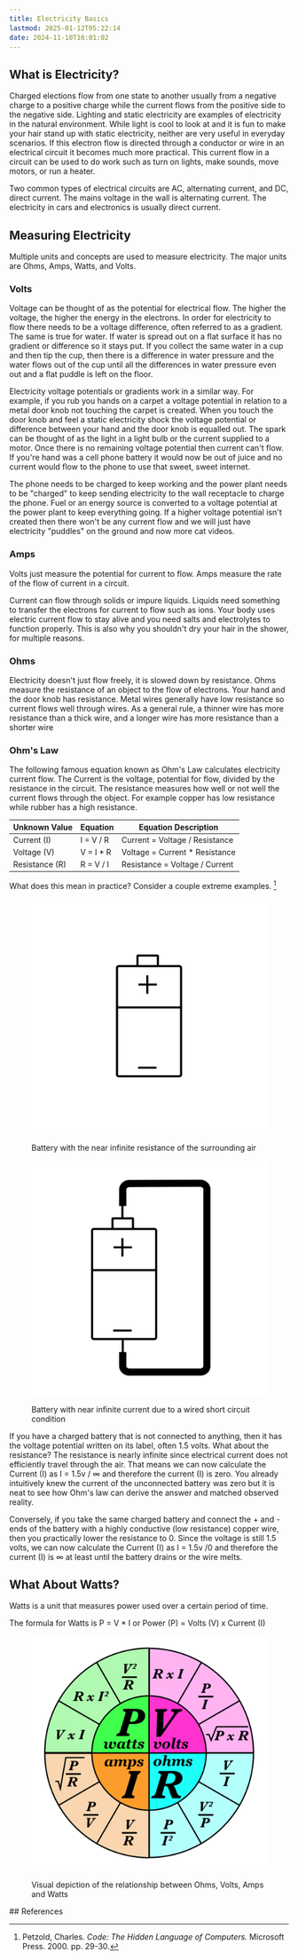 ```yaml
---
title: Electricity Basics
lastmod: 2025-01-12T05:22:14
date: 2024-11-10T16:01:02
---
```


## What is Electricity?

Charged elections flow from one state to another usually from a negative charge to a positive charge while the current flows from the positive side to the negative side. Lighting and static electricity are examples of electricity in the natural environment. While light is cool to look at and it is fun to make your hair stand up with static electricity, neither are very useful in everyday scenarios. If this electron flow is directed through a conductor or wire in an electrical circuit it becomes much more practical. This current flow in a circuit can be used to do work such as turn on lights, make sounds, move motors, or run a heater.

Two common types of electrical circuits are AC, alternating current, and DC, direct current. The mains voltage in the wall is alternating current. The electricity in cars and electronics is usually direct current.

## Measuring Electricity

Multiple units and concepts are used to measure electricity. The major units are Ohms, Amps, Watts, and Volts.

### Volts

Voltage can be thought of as the potential for electrical flow. The higher the voltage, the higher the energy in the electrons. In order for electricity to flow there needs to be a voltage difference, often referred to as a gradient. The same is true for water. If water is spread out on a flat surface it has no gradient or difference so it stays put. If you collect the same water in a cup and then tip the cup, then there is a difference in water pressure and the water flows out of the cup until all the differences in water pressure even out and a flat puddle is left on the floor.

Electricity voltage potentials or gradients work in a similar way. For example, if you rub you hands on a carpet a voltage potential in relation to a metal door knob not touching the carpet is created. When you touch the door knob and feel a static electricity shock the voltage potential or difference between your hand and the door knob is equalled out. The spark can be thought of as the light in a light bulb or the current supplied to a motor. Once there is no remaining voltage potential then current can't flow. If you're hand was a cell phone battery it would now be out of juice and no current would flow to the phone to use that sweet, sweet internet.

The phone needs to be charged to keep working and the power plant needs to be "charged" to keep sending electricity to the wall receptacle to charge the phone. Fuel or an energy source is converted to a voltage potential at the power plant to keep everything going. If a higher voltage potential isn't created then there won't be any current flow and we will just have electricity "puddles" on the ground and now more cat videos.

### Amps

Volts just measure the potential for current to flow. Amps measure the rate of the flow of current in a circuit.

Current can flow through solids or impure liquids. Liquids need something to transfer the electrons for current to flow such as ions. Your body uses electric current flow to stay alive and you need salts and electrolytes to function properly. This is also why you shouldn't dry your hair in the shower, for multiple reasons.

### Ohms

Electricity doesn't just flow freely, it is slowed down by resistance. Ohms measure the resistance of an object to the flow of electrons. Your hand and the door knob has resistance. Metal wires generally have low resistance so current flows well through wires. As a general rule, a thinner wire has more resistance than a thick wire, and a longer wire has more resistance than a shorter wire

### Ohm's Law

The following famous equation known as Ohm's Law calculates electricity current flow. The Current is the voltage, potential for flow, divided by the resistance in the circuit. The resistance measures how well or not well the current flows through the object. For example copper has low resistance while rubber has a high resistance.

<div class="responsive-table-markdown">

| Unknown Value  | Equation   | Equation Description            |
| -------------- | ---------- | ------------------------------- |
| Current (I)    | I = V / R  | Current = Voltage / Resistance  |
| Voltage (V)    | V = I \* R | Voltage = Current \* Resistance |
| Resistance (R) | R = V / I  | Resistance = Voltage / Current  |

</div>

What does this mean in practice? Consider a couple extreme examples. [^petzold-1]

<div class="gallery-grid">
<figure>

[![Battery circuit with infinite resistance](./attachments/2025-01-10-battery-infinite-resistance-whatmakeart.png)](./attachments/2025-01-10-battery-infinite-resistance-whatmakeart.png)

<figcaption>

Battery with the near infinite resistance of the surrounding air

</figcaption>
</figure>
<figure>

[![Battery circuit with infinite current](./attachments/2025-01-10-battery-infinite-current-whatmakeart.png)](./attachments/2025-01-10-battery-infinite-current-whatmakeart.png)

<figcaption>

Battery with near infinite current due to a wired short circuit condition

</figcaption>
</figure>
</div>

If you have a charged battery that is not connected to anything, then it has the voltage potential written on its label, often 1.5 volts. What about the resistance? The resistance is nearly infinite since electrical current does not efficiently travel through the air. That means we can now calculate the Current (I) as I = 1.5v / ∞ and therefore the current (I) is zero. You already intuitively knew the current of the unconnected battery was zero but it is neat to see how Ohm's law can derive the answer and matched observed reality.

Conversely, if you take the same charged battery and connect the + and - ends of the battery with a highly conductive (low resistance) copper wire, then you practically lower the resistance to 0. Since the voltage is still 1.5 volts, we can now calculate the Current (I) as I = 1.5v /0 and therefore the current (I) is ∞ at least until the battery drains or the wire melts.

## What About Watts?

Watts is a unit that measures power used over a certain period of time.

The formula for Watts is P = V \* I or Power (P) = Volts (V) x Current (I)

<div class="gallery-grid">

<figure>

[![Ohms and Watts Formula Circle](./attachments/2025-01-11-ohms-watts-circle-whatmakeart.png)](./attachments/2025-01-11-ohms-watts-circle-whatmakeart.png)

<figcaption>

Visual depiction of the relationship between Ohms, Volts, Amps and Watts

</figcaption>

</figure>

</div>
## References

[^petzold-1]: Petzold, Charles. _Code: The Hidden Language of Computers._ Microsoft Press. 2000. pp. 29-30.
